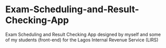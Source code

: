 # Exam-Scheduling-and-Result-Checking-App
Exam Scheduling and Result Checking App designed by myself and some of my students (front-end) for the Lagos Internal Revenue Service (LIRS)
